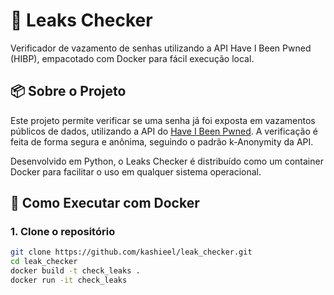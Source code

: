 # 🔐 Leaks Checker

Verificador de vazamento de senhas utilizando a API Have I Been Pwned (HIBP), empacotado com Docker para fácil execução local.

## 📦 Sobre o Projeto

Este projeto permite verificar se uma senha já foi exposta em vazamentos públicos de dados, utilizando a API do [Have I Been Pwned](https://haveibeenpwned.com/). A verificação é feita de forma segura e anônima, seguindo o padrão k-Anonymity da API.

Desenvolvido em Python, o Leaks Checker é distribuído como um container Docker para facilitar o uso em qualquer sistema operacional.

## 🐳 Como Executar com Docker

### 1. Clone o repositório

```bash
git clone https://github.com/kashieel/leak_checker.git
cd leak_checker
docker build -t check_leaks .
docker run -it check_leaks
